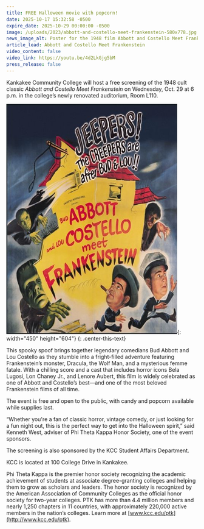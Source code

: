 ```yaml
---
title: FREE Halloween movie with popcorn!
date: 2025-10-17 15:32:58 -0500
expire_date: 2025-10-29 00:00:00 -0500
image: /uploads/2023/abbott-and-costello-meet-frankenstein-580x778.jpg
news_image_alt: Poster for the 1948 film Abbott and Costello Meet Frankenstein
article_lead: Abbott and Costello Meet Frankenstein
video_content: false
video_link: https://youtu.be/4d2LkGjg5bM
press_release: false
---
```

Kankakee Community College will host a free screening of the 1948 cult classic *Abbott and Costello Meet Frankenstein* on Wednesday, Oct. 29 at 6 p.m. in the college’s newly renovated auditorium, Room L110.

![Poster for the 1948 film Abbott and Costello Meet Frankenstein](/uploads/2023/abbott-and-costello-meet-frankenstein-450x604.jpg "Poster for the 1948 film Abbott and Costello Meet Frankenstein"){: width="450" height="604"}
{: .center-this-text}

This spooky spoof brings together legendary comedians Bud Abbott and Lou Costello as they stumble into a fright-filled adventure featuring Frankenstein’s monster, Dracula, the Wolf Man, and a mysterious femme fatale. With a chilling score and a cast that includes horror icons Bela Lugosi, Lon Chaney Jr., and Lenore Aubert, this film is widely celebrated as one of Abbott and Costello’s best—and one of the most beloved Frankenstein films of all time.

The event is free and open to the public, with candy and popcorn available while supplies last.

“Whether you're a fan of classic horror, vintage comedy, or just looking for a fun night out, this is the perfect way to get into the Halloween spirit,” said Kenneth West, adviser of Phi Theta Kappa Honor Society, one of the event sponsors.

The screening is also sponsored by the KCC Student Affairs Department.

KCC is located at 100 College Drive in Kankakee.

Phi Theta Kappa is the premier honor society recognizing the academic achievement of students at associate degree-granting colleges and helping them to grow as scholars and leaders. The honor society is recognized by the American Association of Community Colleges as the official honor society for two-year colleges. PTK has more than 4.4 million members and nearly 1,250 chapters in 11 countries, with approximately 220,000 active members in the nation’s colleges. Learn more at [www.kcc.edu/ptk](http://www.kcc.edu/ptk).
